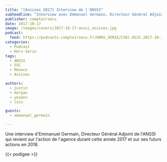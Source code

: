 ```yaml
---
title: "[Assises 2017] Interview de l'ANSSI"
subheadline: "Interview avec Emmanuel Germain, Directeur Général Adjoint de l'ANSSI"
publisher: comptoirsecu
date: 2017-10-17
image: /images/covers/2017-10-17-anssi_assises.jpg
podcast:
  feed: https://podcasts.comptoirsecu.fr/HORS_SERIE/CSEC.HS31.2017-10-14.ASSISES_ANSSI.mp3
categories:
  - Podcast
  - Hors-Serie
tags:
  - ANSSI
  - SSC
  - Monaco
  - Assises

authors:
  - justin
  - morgan
  - youenn
  - lois

guests:
  - emmanuel_germain

---
```


Une interview d'Emmanuel Germain, Directeur Général Adjoint de l'ANSSI qui revient sur l'action de l'agence durant cette année 2017 et sur ses futurs actions en 2018.

{{< podigee >}}
